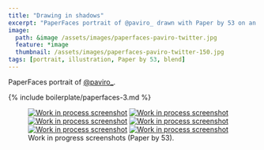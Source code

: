 ```yaml
---
title: "Drawing in shadows"
excerpt: "PaperFaces portrait of @paviro_ drawn with Paper by 53 on an iPad."
image: 
  path: &image /assets/images/paperfaces-paviro-twitter.jpg 
  feature: *image
  thumbnail: /assets/images/paperfaces-paviro-twitter-150.jpg
tags: [portrait, illustration, Paper by 53, blend]
---
```


PaperFaces portrait of <a href="https://twitter.com/paviro_">@paviro_</a>.

{% include boilerplate/paperfaces-3.md %}

<figure class="half">
	<a href="/assets/images/paperfaces-paviro-process-1-lg.jpg"><img src="/assets/images/paperfaces-paviro-process-1-600.jpg" alt="Work in process screenshot"></a>
	<a href="/assets/images/paperfaces-paviro-process-2-lg.jpg"><img src="/assets/images/paperfaces-paviro-process-2-600.jpg" alt="Work in process screenshot"></a>
	<a href="/assets/images/paperfaces-paviro-process-3-lg.jpg"><img src="/assets/images/paperfaces-paviro-process-3-600.jpg" alt="Work in process screenshot"></a>
	<a href="/assets/images/paperfaces-paviro-process-4-lg.jpg"><img src="/assets/images/paperfaces-paviro-process-4-600.jpg" alt="Work in process screenshot"></a>
	<a href="/assets/images/paperfaces-paviro-process-5-lg.jpg"><img src="/assets/images/paperfaces-paviro-process-5-600.jpg" alt="Work in process screenshot"></a>
	<a href="/assets/images/paperfaces-paviro-process-6-lg.jpg"><img src="/assets/images/paperfaces-paviro-process-6-600.jpg" alt="Work in process screenshot"></a>
	<figcaption>Work in progress screenshots (Paper by 53).</figcaption>
</figure>
